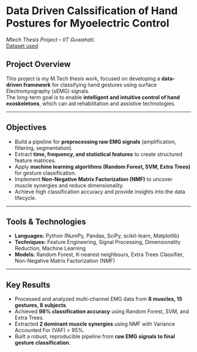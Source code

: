 # Data Driven Calssification of Hand Postures for Myoelectric Control

*Mtech Thesis Project – IIT Guwahati*.  
[Dataset used](https://onedrive.live.com/?redeem=aHR0cHM6Ly8xZHJ2Lm1zL2YvYy9hYWE3ODk1NGYxNWU2NTU5L1FsbGxYdkZVaWFjZ2dLbzRBUUFBQUFBQ3ZYQ2p2a2VKVDFHc3N3&id=AAA78954F15E6559%21312&cid=AAA78954F15E6559)

## Project Overview
This project is my M.Tech thesis work, focused on developing a **data-driven framework** for classifying hand gestures using surface Electromyography (sEMG) signals.  
The long-term goal is to enable **intelligent and intuitive control of hand exoskeletons**, which can aid rehabilitation and assistive technologies.  

---

## Objectives
- Build a pipeline for **preprocessing raw EMG signals** (amplification, filtering, segmentation).  
- Extract **time, frequency, and statistical features** to create structured feature matrices.  
- Apply **machine learning algorithms (Random Forest, SVM, Extra Trees)** for gesture classification.  
- Implement **Non-Negative Matrix Factorization (NMF)** to uncover muscle synergies and reduce dimensionality.  
- Achieve high classification accuracy and provide insights into the data lifecycle.  

---

## Tools & Technologies
- **Languages:** Python (NumPy, Pandas, SciPy, scikit-learn, Matplotlib)  
- **Techniques:** Feature Engineering, Signal Processing, Dimensionality Reduction, Machine Learning  
- **Models:** Random Forest, K-nearest neighbours, Extra Trees Classifier, Non-Negative Matrix Factorization (NMF)  

---

## Key Results
- Processed and analyzed multi-channel EMG data from **8 muscles, 15 gestures, 8 subjects**.  
- Achieved **98% classification accuracy** using Random Forest, SVM, and Extra Trees.  
- Extracted **2 dominant muscle synergies** using NMF with Variance Accounted For (VAF) > 95%.  
- Built a robust, reproducible pipeline from **raw EMG signals to final gesture classification**. 


